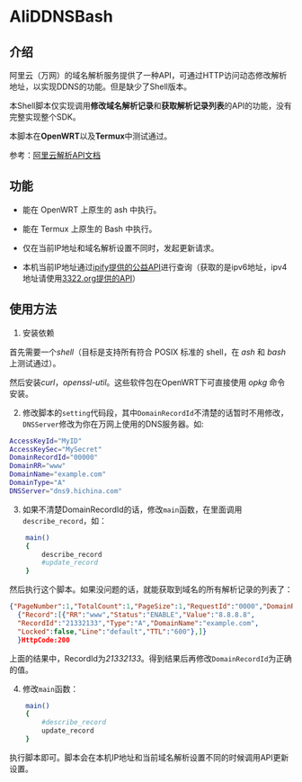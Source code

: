 # AliDDNSBash

## 介绍

阿里云（万网）的域名解析服务提供了一种API，可通过HTTP访问动态修改解析地址，以实现DDNS的功能。但是缺少了Shell版本。

本Shell脚本仅实现调用**修改域名解析记录**和**获取解析记录列表**的API的功能，没有完整实现整个SDK。

本脚本在**OpenWRT**以及**Termux**中测试通过。

参考：[阿里云解析API文档](https://help.aliyun.com/document_detail/29739.html)


## 功能

* 能在 OpenWRT 上原生的 ash 中执行。
* 能在 Termux 上原生的 Bash 中执行。
* 仅在当前IP地址和域名解析设置不同时，发起更新请求。

* 本机当前IP地址通过[ipify提供的公益API](https://api6.ipify.org)进行查询（获取的是ipv6地址，ipv4地址请使用[3322.org提供的API](http://members.3322.org/dyndns/getip)）

## 使用方法

1. 安装依赖

首先需要一个*shell*（目标是支持所有符合 POSIX 标准的 shell，在 *ash* 和 *bash* 上测试通过）。

然后安装*curl*，*openssl-util*。这些软件包在OpenWRT下可直接使用 *opkg* 命令安装。

2. 修改脚本的`setting`代码段，其中`DomainRecordId`不清楚的话暂时不用修改，`DNSServer`修改为你在万网上使用的DNS服务器。如:
```sh
AccessKeyId="MyID"
AccessKeySec="MySecret"
DomainRecordId="00000"
DomainRR="www"
DomainName="example.com"
DomainType="A"
DNSServer="dns9.hichina.com"
```

3. 如果不清楚DomainRecordId的话，修改`main`函数，在里面调用`describe_record`，如：
```sh
	main()
	{
		describe_record
		#update_record
	}
```
  然后执行这个脚本。如果没问题的话，就能获取到域名的所有解析记录的列表了：
```JSON
{"PageNumber":1,"TotalCount":1,"PageSize":1,"RequestId":"0000","DomainRecords":
  {"Record":[{"RR":"www","Status":"ENABLE","Value":"8.8.8.8",
  "RecordId":"21332133","Type":"A","DomainName":"example.com",
  "Locked":false,"Line":"default","TTL":"600"},]}
  }HttpCode:200
```
  上面的结果中，RecordId为*21332133*。得到结果后再修改`DomainRecordId`为正确的值。
  
4. 修改`main`函数：
```sh
	main()
	{
		#describe_record
		update_record
	}
```
  执行脚本即可。脚本会在本机IP地址和当前域名解析设置不同的时候调用API更新设置。
